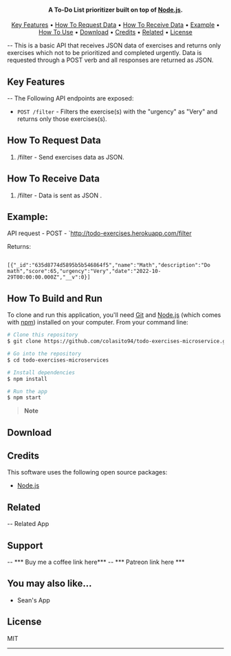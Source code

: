 <h4 align="center">A To-Do List prioritizer built on top of <a href="http://electron.atom.io" target="_blank">Node.js</a>.</h4>


<p align="center">
  <a href="#key-features">Key Features</a> •
  <a href="#how-to-request-data">How To Request Data</a> •
  <a href="#how-to-receive-data">How To Receive Data</a> •
    <a href="#example:">Example</a> •
  <a href="#how-to-run">How To Use</a> •
  <a href="#download">Download</a> •
  <a href="#credits">Credits</a> •
  <a href="#related">Related</a> •
  <a href="#license">License</a>
</p>

-- This is a basic API that receives JSON data of exercises and returns only exercises which not to be prioritized and completed urgently. Data is requested through a POST verb and all responses are returned as JSON.

## Key Features

-- The Following API endpoints are exposed:
- `POST /filter` - Filters the exercise(s) with the "urgency" as "Very" and returns only those exercises(s).


## How To Request Data
1. /filter - Send exercises data as JSON.

## How To Receive Data
1.  /filter - Data is sent as JSON .

## Example:
API request - POST - `http://todo-exercises.herokuapp.com/filter

Returns: 
```

[{"_id":"635d8774d5895b5b546864f5","name":"Math","description":"Do math","score":65,"urgency":"Very","date":"2022-10-29T00:00:00.000Z","__v":0}]

```
## How To Build and Run

To clone and run this application, you'll need [Git](https://git-scm.com) and [Node.js](https://nodejs.org/en/download/) (which comes with [npm](http://npmjs.com)) installed on your computer. From your command line:

```bash
# Clone this repository
$ git clone https://github.com/colasito94/todo-exercises-microservice.git

# Go into the repository
$ cd todo-exercises-microservices

# Install dependencies
$ npm install

# Run the app
$ npm start
```

> **Note**


## Download

## Credits

This software uses the following open source packages:

- [Node.js](https://nodejs.org/)


## Related

-- Related App

## Support

-- *** Buy me a coffee link here***
-- *** Patreon link here ***

## You may also like...

- Sean's App

## License

MIT

---
